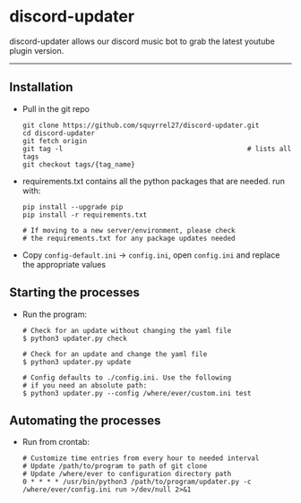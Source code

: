 # discord-updater

discord-updater allows our discord music bot to grab the latest youtube plugin version.

---

## Installation
- Pull in the git repo
    ```
    git clone https://github.com/squyrrel27/discord-updater.git
    cd discord-updater
    git fetch origin
    git tag -l                                              # lists all tags
    git checkout tags/{tag_name}
    ```
- requirements.txt contains all the python packages that are needed. run with:  
    ```
    pip install --upgrade pip  
    pip install -r requirements.txt

    # If moving to a new server/environment, please check 
    # the requirements.txt for any package updates needed
    ```
- Copy `config-default.ini` -> `config.ini`, open `config.ini` and replace the appropriate values


## Starting the processes
- Run the program:  
    ```
    # Check for an update without changing the yaml file
    $ python3 updater.py check  

    # Check for an update and change the yaml file
    $ python3 updater.py update

    # Config defaults to ./config.ini. Use the following 
    # if you need an absolute path:
    $ python3 updater.py --config /where/ever/custom.ini test
    ```
## Automating the processes
- Run from crontab:  
    ```
    # Customize time entries from every hour to needed interval
    # Update /path/to/program to path of git clone
    # Update /where/ever to configuration directory path
    0 * * * * /usr/bin/python3 /path/to/program/updater.py -c /where/ever/config.ini run >/dev/null 2>&1
    ```
